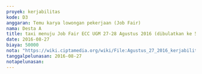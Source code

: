```yaml
---
proyek: kerjabilitas
kode: D3
anggaran: Temu karya lowongan pekerjaan (Job Fair)
nama: Desta A
title: taxi menuju Job Fair ECC UGM 27-28 Agustus 2016 (dibulatkan ke 50rb karena supir minta tambah untuk menurunkan penumpang dengan kursi roda)
date: 2016-08-27
biaya: 50000
nota: "https://wiki.ciptamedia.org/wiki/File:Agustus_27_2016_kerjabilitas_D3_taxi_kantor_grahasaba_careerday_ugm_ndaru.jpg"
tanggalpelunasan: 2016-08-27
notapelunasan:
---
```

